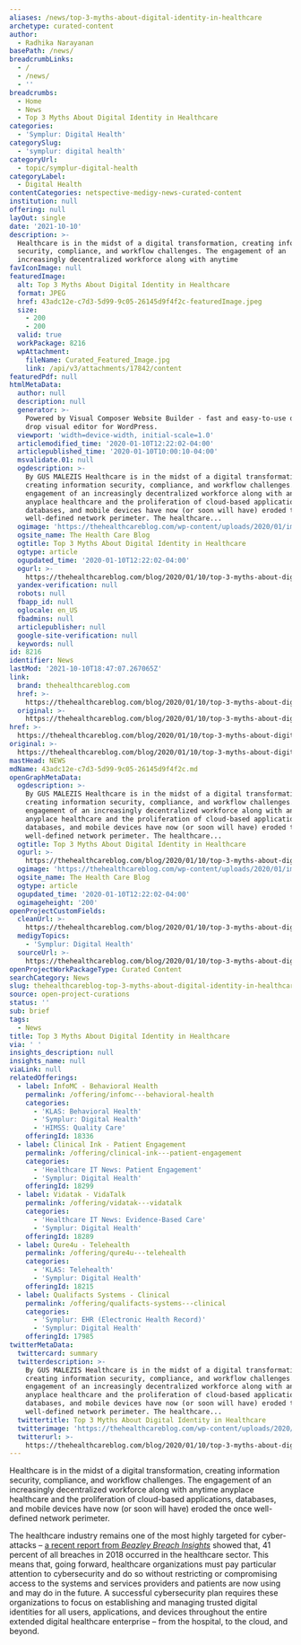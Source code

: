 ```yaml
---
aliases: /news/top-3-myths-about-digital-identity-in-healthcare
archetype: curated-content
author:
  - Radhika Narayanan
basePath: /news/
breadcrumbLinks:
  - /
  - /news/
  - ''
breadcrumbs:
  - Home
  - News
  - Top 3 Myths About Digital Identity in Healthcare
categories:
  - 'Symplur: Digital Health'
categorySlug:
  - 'symplur: digital health'
categoryUrl:
  - topic/symplur-digital-health
categoryLabel:
  - Digital Health
contentCategories: netspective-medigy-news-curated-content
institution: null
offering: null
layOut: single
date: '2021-10-10'
description: >-
  Healthcare is in the midst of a digital transformation, creating information
  security, compliance, and workflow challenges. The engagement of an
  increasingly decentralized workforce along with anytime
favIconImage: null
featuredImage:
  alt: Top 3 Myths About Digital Identity in Healthcare
  format: JPEG
  href: 43adc12e-c7d3-5d99-9c05-26145d9f4f2c-featuredImage.jpeg
  size:
    - 200
    - 200
  valid: true
  workPackage: 8216
  wpAttachment:
    fileName: Curated_Featured_Image.jpg
    link: /api/v3/attachments/17842/content
featuredPdf: null
htmlMetaData:
  author: null
  description: null
  generator: >-
    Powered by Visual Composer Website Builder - fast and easy-to-use drag and
    drop visual editor for WordPress.
  viewport: 'width=device-width, initial-scale=1.0'
  articlemodified_time: '2020-01-10T12:22:02-04:00'
  articlepublished_time: '2020-01-10T10:00:10-04:00'
  msvalidate.01: null
  ogdescription: >-
    By GUS MALEZIS Healthcare is in the midst of a digital transformation,
    creating information security, compliance, and workflow challenges. The
    engagement of an increasingly decentralized workforce along with anytime
    anyplace healthcare and the proliferation of cloud-based applications,
    databases, and mobile devices have now (or soon will have) eroded the once
    well-defined network perimeter. The healthcare...
  ogimage: 'https://thehealthcareblog.com/wp-content/uploads/2020/01/imp.jpg'
  ogsite_name: The Health Care Blog
  ogtitle: Top 3 Myths About Digital Identity in Healthcare
  ogtype: article
  ogupdated_time: '2020-01-10T12:22:02-04:00'
  ogurl: >-
    https://thehealthcareblog.com/blog/2020/01/10/top-3-myths-about-digital-identity-in-healthcare/
  yandex-verification: null
  robots: null
  fbapp_id: null
  oglocale: en_US
  fbadmins: null
  articlepublisher: null
  google-site-verification: null
  keywords: null
id: 8216
identifier: News
lastMod: '2021-10-10T18:47:07.267065Z'
link:
  brand: thehealthcareblog.com
  href: >-
    https://thehealthcareblog.com/blog/2020/01/10/top-3-myths-about-digital-identity-in-healthcare/
  original: >-
    https://thehealthcareblog.com/blog/2020/01/10/top-3-myths-about-digital-identity-in-healthcare/
href: >-
  https://thehealthcareblog.com/blog/2020/01/10/top-3-myths-about-digital-identity-in-healthcare/
original: >-
  https://thehealthcareblog.com/blog/2020/01/10/top-3-myths-about-digital-identity-in-healthcare/
mastHead: NEWS
mdName: 43adc12e-c7d3-5d99-9c05-26145d9f4f2c.md
openGraphMetaData:
  ogdescription: >-
    By GUS MALEZIS Healthcare is in the midst of a digital transformation,
    creating information security, compliance, and workflow challenges. The
    engagement of an increasingly decentralized workforce along with anytime
    anyplace healthcare and the proliferation of cloud-based applications,
    databases, and mobile devices have now (or soon will have) eroded the once
    well-defined network perimeter. The healthcare...
  ogtitle: Top 3 Myths About Digital Identity in Healthcare
  ogurl: >-
    https://thehealthcareblog.com/blog/2020/01/10/top-3-myths-about-digital-identity-in-healthcare/
  ogimage: 'https://thehealthcareblog.com/wp-content/uploads/2020/01/imp.jpg'
  ogsite_name: The Health Care Blog
  ogtype: article
  ogupdated_time: '2020-01-10T12:22:02-04:00'
  ogimageheight: '200'
openProjectCustomFields:
  cleanUrl: >-
    https://thehealthcareblog.com/blog/2020/01/10/top-3-myths-about-digital-identity-in-healthcare/
  medigyTopics:
    - 'Symplur: Digital Health'
  sourceUrl: >-
    https://thehealthcareblog.com/blog/2020/01/10/top-3-myths-about-digital-identity-in-healthcare/
openProjectWorkPackageType: Curated Content
searchCategory: News
slug: thehealthcareblog-top-3-myths-about-digital-identity-in-healthcare
source: open-project-curations
status: ''
sub: brief
tags:
  - News
title: Top 3 Myths About Digital Identity in Healthcare
via: ' '
insights_description: null
insights_name: null
viaLink: null
relatedOfferings:
  - label: InfoMC - Behavioral Health
    permalink: /offering/infomc---behavioral-health
    categories:
      - 'KLAS: Behavioral Health'
      - 'Symplur: Digital Health'
      - 'HIMSS: Quality Care'
    offeringId: 18336
  - label: Clinical Ink - Patient Engagement
    permalink: /offering/clinical-ink---patient-engagement
    categories:
      - 'Healthcare IT News: Patient Engagement'
      - 'Symplur: Digital Health'
    offeringId: 18299
  - label: Vidatak - VidaTalk
    permalink: /offering/vidatak---vidatalk
    categories:
      - 'Healthcare IT News: Evidence-Based Care'
      - 'Symplur: Digital Health'
    offeringId: 18289
  - label: Qure4u - Telehealth
    permalink: /offering/qure4u---telehealth
    categories:
      - 'KLAS: Telehealth'
      - 'Symplur: Digital Health'
    offeringId: 18215
  - label: Qualifacts Systems - Clinical
    permalink: /offering/qualifacts-systems---clinical
    categories:
      - 'Symplur: EHR (Electronic Health Record)'
      - 'Symplur: Digital Health'
    offeringId: 17985
twitterMetaData:
  twittercard: summary
  twitterdescription: >-
    By GUS MALEZIS Healthcare is in the midst of a digital transformation,
    creating information security, compliance, and workflow challenges. The
    engagement of an increasingly decentralized workforce along with anytime
    anyplace healthcare and the proliferation of cloud-based applications,
    databases, and mobile devices have now (or soon will have) eroded the once
    well-defined network perimeter. The healthcare...
  twittertitle: Top 3 Myths About Digital Identity in Healthcare
  twitterimage: 'https://thehealthcareblog.com/wp-content/uploads/2020/01/imp.jpg'
  twitterurl: >-
    https://thehealthcareblog.com/blog/2020/01/10/top-3-myths-about-digital-identity-in-healthcare/
---
```

<p>Healthcare is in the midst of a digital transformation, creating information security, compliance, and workflow challenges. The engagement of an increasingly decentralized workforce along with anytime anyplace healthcare and the proliferation of cloud-based applications, databases, and mobile devices have now (or soon will have) eroded the once well-defined network perimeter.</p><p>The healthcare industry remains one of the most highly targeted for cyber-attacks – <a href="https://www.beazley.com/news/2019/beazley_breach_insights_february_2019.html">a recent report from <i>Beazley Breach Insights</i></a><i> </i>showed that, 41 percent of all breaches in 2018 occurred in the healthcare sector.&nbsp;This means that, going forward, healthcare organizations must pay particular attention to cybersecurity and do so without restricting or compromising access to the systems and services providers and patients are now using and may do in the future. A successful cybersecurity plan requires these organizations to focus on establishing and managing trusted digital identities for all users, applications, and devices throughout the entire extended digital healthcare enterprise – from the hospital, to the cloud, and beyond.</p>